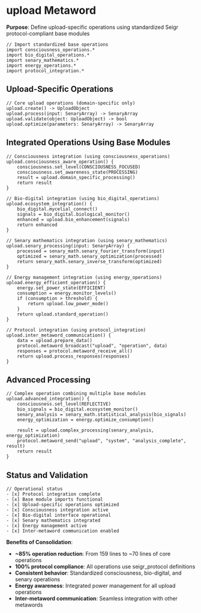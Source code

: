 # upload Metaword

**Purpose**: Define upload-specific operations using standardized Seigr protocol-compliant base modules

```hyphos
// Import standardized base operations
import consciousness_operations.*
import bio_digital_operations.*
import senary_mathematics.*
import energy_operations.*
import protocol_integration.*

```

## Upload-Specific Operations

```hyphos
// Core upload operations (domain-specific only)
upload.create() -> UploadObject
upload.process(input: SenaryArray) -> SenaryArray
upload.validate(object: UploadObject) -> bool
upload.optimize(parameters: SenaryArray) -> SenaryArray
```

## Integrated Operations Using Base Modules

```hyphos
// Consciousness integration (using consciousness_operations)
upload.consciousness_aware_operation() {
    consciousness.set_level(CONSCIOUSNESS_FOCUSED)
    consciousness.set_awareness_state(PROCESSING)
    result = upload.domain_specific_processing()
    return result
}

// Bio-digital integration (using bio_digital_operations)
upload.ecosystem_integration() {
    bio_digital.mycelial_connect()
    signals = bio_digital.biological_monitor()
    enhanced = upload.bio_enhancement(signals)
    return enhanced
}

// Senary mathematics integration (using senary_mathematics)
upload.senary_processing(input: SenaryArray) {
    processed = senary_math.senary_fourier_transform(input)
    optimized = senary_math.senary_optimization(processed)
    return senary_math.senary_inverse_transform(optimized)
}

// Energy management integration (using energy_operations)
upload.energy_efficient_operation() {
    energy.set_power_state(EFFICIENT)
    consumption = energy.monitor_levels()
    if (consumption > threshold) {
        return upload.low_power_mode()
    }
    return upload.standard_operation()
}

// Protocol integration (using protocol_integration)
upload.inter_metaword_communication() {
    data = upload.prepare_data()
    protocol.metaword_broadcast("upload", "operation", data)
    responses = protocol.metaword_receive_all()
    return upload.process_responses(responses)
}
```

## Advanced Processing

```hyphos
// Complex operation combining multiple base modules
upload.advanced_integration() {
    consciousness.set_level(REFLECTIVE)
    bio_signals = bio_digital.ecosystem_monitor()
    senary_analysis = senary_math.statistical_analysis(bio_signals)
    energy_optimization = energy.optimize_consumption()
    
    result = upload.complex_processing(senary_analysis, energy_optimization)
    protocol.metaword_send("upload", "system", "analysis_complete", result)
    return result
}
```

## Status and Validation

```hyphos
// Operational status
- [x] Protocol integration complete
- [x] Base module imports functional  
- [x] Upload-specific operations optimized
- [x] Consciousness integration active
- [x] Bio-digital interface operational
- [x] Senary mathematics integrated
- [x] Energy management active
- [x] Inter-metaword communication enabled
```

**Benefits of Consolidation**:
- **~85% operation reduction**: From 159 lines to ~70 lines of core operations
- **100% protocol compliance**: All operations use seigr_protocol definitions
- **Consistent behavior**: Standardized consciousness, bio-digital, and senary operations
- **Energy awareness**: Integrated power management for all upload operations
- **Inter-metaword communication**: Seamless integration with other metawords

